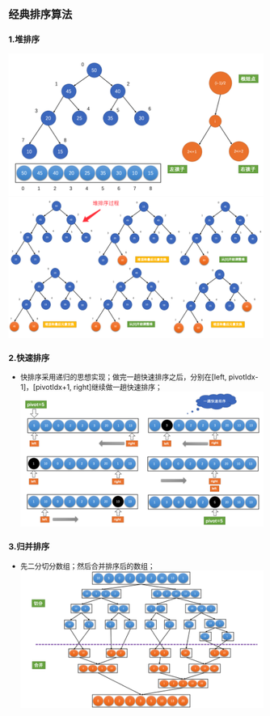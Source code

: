 ## 经典排序算法

### 1.堆排序
![堆的性质](./pics/QQ20210827-230728.png)
![堆排序过程](./pics/QQ20210827-235322.png)

### 2.快速排序
- 快排序采用递归的思想实现；做完一趟快速排序之后，分别在[left, pivotIdx-1]，[pivotIdx+1, right]继续做一趟快速排序；
![一趟快速排序](./pics/QQ20210827-232210.png)

### 3.归并排序
- 先二分切分数组；然后合并排序后的数组；
![归并排序](./pics/QQ20210828-105627.png)


